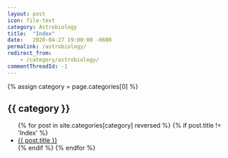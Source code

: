 ```yaml
---
layout: post
icon: file-text
category: Astrobiology
title:  "Index"
date:   2020-04-27 19:00:00 -0600
permalink: /astrobiology/
redirect_from:
    - /category/astrobiology/
commentThreadId: -1
---
```


{% assign category = page.categories[0] %}

## {{ category }}

<ul>
    {% for post in site.categories[category] reversed %}
        {% if post.title != 'Index' %}
        <li><a href='{{ post.url }}'>{{ post.title }}</a></li>
        {% endif %}
    {% endfor %}
</ul>
